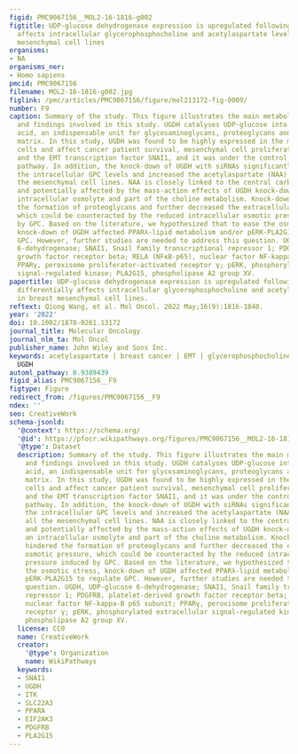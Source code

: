 ```yaml
---
figid: PMC9067156__MOL2-16-1816-g002
figtitle: UDP‐glucose dehydrogenase expression is upregulated following EMT and differentially
  affects intracellular glycerophosphocholine and acetylaspartate levels in breast
  mesenchymal cell lines
organisms:
- NA
organisms_ner:
- Homo sapiens
pmcid: PMC9067156
filename: MOL2-16-1816-g002.jpg
figlink: /pmc/articles/PMC9067156/figure/mol213172-fig-0009/
number: F9
caption: Summary of the study. This figure illustrates the main metabolic pathways
  and findings involved in this study. UGDH catalyses UDP‐glucose into UDP‐glucuronic
  acid, an indispensable unit for glycosaminoglycans, proteoglycans and extracellular
  matrix. In this study, UGDH was found to be highly expressed in the mesenchymal
  cells and affect cancer patient survival, mesenchymal cell proliferation and invasion
  and the EMT transcription factor SNAI1, and it was under the control of the PDGFRB‐NFκB
  pathway. In addition, the knock‐down of UGDH with siRNAs significantly decreased
  the intracellular GPC levels and increased the acetylaspartate (NAA) levels in all
  the mesenchymal cell lines. NAA is closely linked to the central carbon metabolism
  and potentially affected by the mass‐action effects of UGDH knock‐down. GPC is an
  intracellular osmolyte and part of the choline metabolism. Knock‐down of UGDH hindered
  the formation of proteoglycans and further decreased the extracellular osmotic pressure,
  which could be counteracted by the reduced intracellular osmotic pressure induced
  by GPC. Based on the literature, we hypothesized that to ease the osmotic stress,
  knock‐down of UGDH affected PPARλ‐lipid metabolism and/or pERK‐PLA2G15 to regulate
  GPC. However, further studies are needed to address this question. UGDH, UDP‐glucose
  6‐dehydrogenase; SNAI1, Snail family transcriptional repressor 1; PDGFRB, platelet‐derived
  growth factor receptor beta; RELA (NFκB‐p65), nuclear factor NF‐kappa‐B p65 subunit;
  PPARγ, peroxisome proliferator‐activated receptor γ; pERK, phosphorylated extracellular
  signal‐regulated kinase; PLA2G15, phospholipase A2 group XV.
papertitle: UDP‐glucose dehydrogenase expression is upregulated following EMT and
  differentially affects intracellular glycerophosphocholine and acetylaspartate levels
  in breast mesenchymal cell lines.
reftext: Qiong Wang, et al. Mol Oncol. 2022 May;16(9):1816-1840.
year: '2022'
doi: 10.1002/1878-0261.13172
journal_title: Molecular Oncology
journal_nlm_ta: Mol Oncol
publisher_name: John Wiley and Sons Inc.
keywords: acetylaspartate | breast cancer | EMT | glycerophosphocholine | PDGFRB |
  UGDH
automl_pathway: 0.9389439
figid_alias: PMC9067156__F9
figtype: Figure
redirect_from: /figures/PMC9067156__F9
ndex: ''
seo: CreativeWork
schema-jsonld:
  '@context': https://schema.org/
  '@id': https://pfocr.wikipathways.org/figures/PMC9067156__MOL2-16-1816-g002.html
  '@type': Dataset
  description: Summary of the study. This figure illustrates the main metabolic pathways
    and findings involved in this study. UGDH catalyses UDP‐glucose into UDP‐glucuronic
    acid, an indispensable unit for glycosaminoglycans, proteoglycans and extracellular
    matrix. In this study, UGDH was found to be highly expressed in the mesenchymal
    cells and affect cancer patient survival, mesenchymal cell proliferation and invasion
    and the EMT transcription factor SNAI1, and it was under the control of the PDGFRB‐NFκB
    pathway. In addition, the knock‐down of UGDH with siRNAs significantly decreased
    the intracellular GPC levels and increased the acetylaspartate (NAA) levels in
    all the mesenchymal cell lines. NAA is closely linked to the central carbon metabolism
    and potentially affected by the mass‐action effects of UGDH knock‐down. GPC is
    an intracellular osmolyte and part of the choline metabolism. Knock‐down of UGDH
    hindered the formation of proteoglycans and further decreased the extracellular
    osmotic pressure, which could be counteracted by the reduced intracellular osmotic
    pressure induced by GPC. Based on the literature, we hypothesized that to ease
    the osmotic stress, knock‐down of UGDH affected PPARλ‐lipid metabolism and/or
    pERK‐PLA2G15 to regulate GPC. However, further studies are needed to address this
    question. UGDH, UDP‐glucose 6‐dehydrogenase; SNAI1, Snail family transcriptional
    repressor 1; PDGFRB, platelet‐derived growth factor receptor beta; RELA (NFκB‐p65),
    nuclear factor NF‐kappa‐B p65 subunit; PPARγ, peroxisome proliferator‐activated
    receptor γ; pERK, phosphorylated extracellular signal‐regulated kinase; PLA2G15,
    phospholipase A2 group XV.
  license: CC0
  name: CreativeWork
  creator:
    '@type': Organization
    name: WikiPathways
  keywords:
  - SNAI1
  - UGDH
  - ITK
  - SLC22A3
  - PPARA
  - EIF2AK3
  - PDGFRB
  - PLA2G15
---
```

